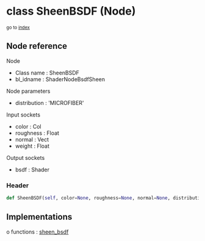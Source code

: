 # class SheenBSDF (Node)

<sub>go to [index](/docs/index.md)</sub>

## Node reference

Node
 - Class name : SheenBSDF
 - bl_idname : ShaderNodeBsdfSheen

Node parameters
 - distribution : 'MICROFIBER'

Input sockets
 - color : Col
 - roughness : Float
 - normal : Vect
 - weight : Float

Output sockets
 - bsdf : Shader

### Header

``` python
def SheenBSDF(self, color=None, roughness=None, normal=None, distribution='MICROFIBER', node_label=None, node_color=None):
```

## Implementations

o functions : [sheen_bsdf](/docs/Shader_classes/sheen_bsdf.md)

